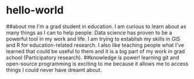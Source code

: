 # hello-world
##about me
I'm a grad student in education. I am curious to learn about as many things as I can to help people. Data science has proven to be a powerful tool in my work and life. I am trying to establish my skills in GIS and R for education-related research. I also like teaching people what I've learned that could be useful to them and it is a big part of my work in grad school (Participatory research).
##knowledge is power! 
learning git and open-source programming is exciting to me because it allows me to access things I could never have dreamt about. 
